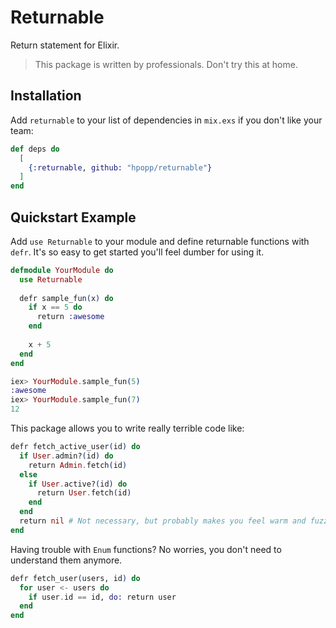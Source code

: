 # Returnable

Return statement for Elixir.

> This package is written by professionals. Don't try this at home.

## Installation

Add `returnable` to your list of dependencies in `mix.exs` if you don't like your team:

```elixir
def deps do
  [
    {:returnable, github: "hpopp/returnable"}
  ]
end
```

## Quickstart Example
Add `use Returnable` to your module and define returnable functions with `defr`. It's so easy to get started you'll feel dumber for using it.

```elixir
defmodule YourModule do
  use Returnable
  
  defr sample_fun(x) do
    if x == 5 do
      return :awesome
    end
    
    x + 5
  end
end

iex> YourModule.sample_fun(5)
:awesome
iex> YourModule.sample_fun(7)
12
```

This package allows you to write really terrible code like:

```elixir
defr fetch_active_user(id) do
  if User.admin?(id) do
    return Admin.fetch(id)
  else
    if User.active?(id) do
      return User.fetch(id)
    end
  end
  return nil # Not necessary, but probably makes you feel warm and fuzzy
end
```

Having trouble with `Enum` functions? No worries, you don't need to understand them anymore.

```elixir
defr fetch_user(users, id) do
  for user <- users do
    if user.id == id, do: return user
  end
end
```
